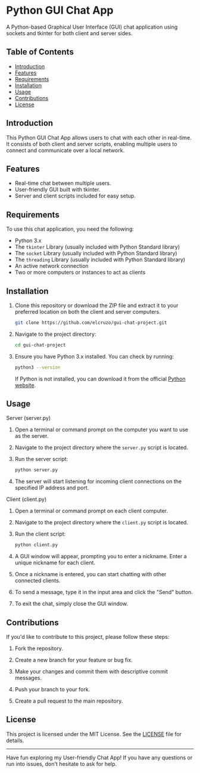 # Python GUI Chat App

A Python-based Graphical User Interface (GUI) chat application using sockets and tkinter for both client and server sides.

## Table of Contents

- [Introduction](#introduction)
- [Features](#features)
- [Requirements](#requirements)
- [Installation](#installation)
- [Usage](#usage)
- [Contributions](#contributions)
- [License](#license)

## Introduction

This Python GUI Chat App allows users to chat with each other in real-time. It consists of both client and server scripts, enabling multiple users to connect and communicate over a local network.

## Features

- Real-time chat between multiple users.
- User-friendly GUI built with tkinter.
- Server and client scripts included for easy setup.

## Requirements

To use this chat application, you need the following:

- Python 3.x
- The `tkinter` Library (usually included with Python Standard library)
- The `socket` Library (usually included with Python Standard library)
- The `threading` Library (usually included with Python Standard library)
- An active network connection
- Two or more computers or instances to act as clients

## Installation

1. Clone this repository or download the ZIP file and extract it to your preferred location on both the client and server computers.

   ```bash
   git clone https://github.com/elcruzo/gui-chat-project.git
   ```
2. Navigate to the project directory:

   ```bash
   cd gui-chat-project
   ```
3. Ensure you have Python 3.x installed. You can check by running:

   ```bash
   python3 --version
   ```

   If Python is not installed, you can download it from the official [Python website](https://www.python.org/downloads/).

## Usage

Server (server.py)

1. Open a terminal or command prompt on the computer you want to use as the server.
2. Navigate to the project directory where the `server.py` script is located.
3. Run the server script:

   ```bash
   python server.py
   ```
4. The server will start listening for incoming client connections on the specified IP address and port.

Client (client.py)

1. Open a terminal or command prompt on each client computer.
2. Navigate to the project directory where the `client.py` script is located.
3. Run the client script:

   ```bash
   python client.py
4. A GUI window will appear, prompting you to enter a nickname. Enter a unique nickname for each client.
5. Once a nickname is entered, you can start chatting with other connected clients.
6. To send a message, type it in the input area and click the "Send" button.
7. To exit the chat, simply close the GUI window.

## Contributions

If you'd like to contribute to this project, please follow these steps:

1. Fork the repository.

2. Create a new branch for your feature or bug fix.

3. Make your changes and commit them with descriptive commit messages.

4. Push your branch to your fork.

5. Create a pull request to the main repository.

## License

This project is licensed under the MIT License. See the [LICENSE](LICENSE) file for details.

---

Have fun exploring my User-friendly Chat App! If you have any questions or run into issues, don't hesitate to ask for help.
